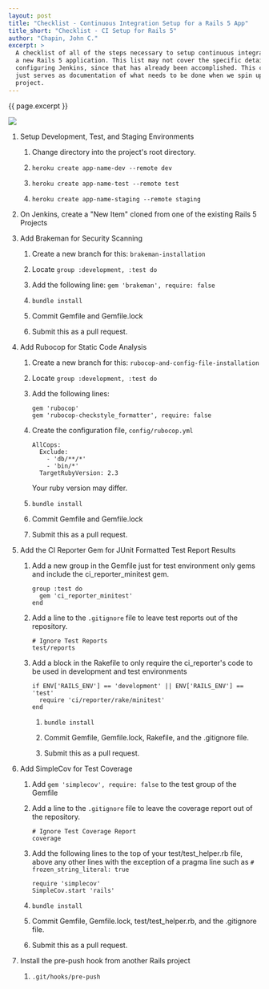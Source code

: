 ```yaml
---
layout: post
title: "Checklist - Continuous Integration Setup for a Rails 5 App"
title_short: "Checklist - CI Setup for Rails 5"
author: "Chapin, John C."
excerpt: >
  A checklist of all of the steps necessary to setup continuous integration for
  a new Rails 5 application. This list may not cover the specific details of
  configuring Jenkins, since that has already been accomplished. This checklist
  just serves as documentation of what needs to be done when we spin up a new
  project.
---
```


{{ page.excerpt }}

<img class="img-responsive" src="{{ page.image }}">

1.  Setup Development, Test, and Staging Environments

    1.  Change directory into the project's root directory.

    1.  ```heroku create app-name-dev --remote dev```

    1.  ```heroku create app-name-test --remote test```

    1.  ```heroku create app-name-staging --remote staging```

1.  On Jenkins, create a "New Item" cloned from one of the existing Rails 5
    Projects

1.  Add Brakeman for Security Scanning

    1.  Create a new branch for this: ```brakeman-installation```

    1.  Locate ```group :development, :test do```

    1.  Add the following line: ```gem 'brakeman', require: false```

    1.  ```bundle install```

    1.  Commit Gemfile and Gemfile.lock

    1.  Submit this as a pull request.

1.  Add Rubocop for Static Code Analysis

    1.  Create a new branch for this: ```rubocop-and-config-file-installation```

    1.  Locate ```group :development, :test do```

    1.  Add the following lines:

        ```
        gem 'rubocop'
        gem 'rubocop-checkstyle_formatter', require: false
        ```

    1.  Create the configuration file, ```config/rubocop.yml```

        ```
        AllCops:
          Exclude:
            - 'db/**/*'
            - 'bin/*'
          TargetRubyVersion: 2.3
        ```

        Your ruby version may differ.

    1.  ```bundle install```

    1.  Commit Gemfile and Gemfile.lock

    1.  Submit this as a pull request.

1.  Add the CI Reporter Gem for JUnit Formatted Test Report Results

    1.  Add a new group in the Gemfile just for test environment only gems and
        include the ci_reporter_minitest gem.

        ```
        group :test do
          gem 'ci_reporter_minitest'
        end
        ```

    1.  Add a line to the ```.gitignore``` file to leave test reports out of the
        repository.

        ```
        # Ignore Test Reports
        test/reports
        ```

    1.  Add a block in the Rakefile to only require the ci_reporter's code to be
        used in development and test environments

        ```
        if ENV['RAILS_ENV'] == 'development' || ENV['RAILS_ENV'] == 'test'
          require 'ci/reporter/rake/minitest'
        end
        ```
        1.  ```bundle install```

        1.  Commit Gemfile, Gemfile.lock, Rakefile, and the .gitignore file.

        1.  Submit this as a pull request.

1.  Add SimpleCov for Test Coverage

    1.  Add ```gem 'simplecov', require: false``` to the test group of the
        Gemfile

    1.  Add a line to the ```.gitignore``` file to leave the coverage report out
        of the repository.

        ```
        # Ignore Test Coverage Report
        coverage
        ```

    1.  Add the following lines to the top of your test/test_helper.rb file,
        above any other lines with the exception of a pragma line such as
        ```# frozen_string_literal: true```

        ```
        require 'simplecov'
        SimpleCov.start 'rails'
        ```

    1.  ```bundle install```

    1.  Commit Gemfile, Gemfile.lock, test/test_helper.rb, and the .gitignore
        file.

    1.  Submit this as a pull request.

1.  Install the pre-push hook from another Rails project

    1.  ```.git/hooks/pre-push```
